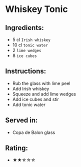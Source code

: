 # Whiskey Tonic

## Ingredients:
- 5 cl `Irish whiskey` <!-- - 5 cl `bourbon` -->
- 10 cl `tonic water`
- 2 `lime wedges`
- 8 `ice cubes`

## Instructions:
- Rub the glass with lime peel
- Add Irish whiskey <!-- - Add bourbon -->
- Squeeze and add lime wedges
- Add ice cubes and stir
- Add tonic water

## Served in:
- Copa de Balon glass

## Rating:
- ★★☆☆☆